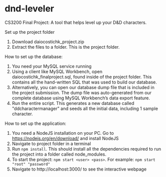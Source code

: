 # dnd-leveler
CS3200 Final Project: A tool that helps level up your D&amp;D characters.

Set up the project folder

1. Download daiocostichk_project.zip 
2. Extract the files to a folder. This is the project folder.

How to set up the database:

1. You need your MySQL service running
2. Using a client like MySQL Workbench, open daiocostichk_finalproject.sql, found inside of the project folder. This contains all the hand-written SQL that was used to build our database. 
3. Alternatively, you can open our database dump file that is included in the project submission. The dump file was auto-generated from our complete database using MySQL Workbench’s data export feature. 
4. Run the entire script. This generates a new database called "ddcharactermanager" and seeds all the initial data, including 1 sample character.

How to set up the application:

1. You need a NodeJS installation on your PC. Go to https://nodejs.org/en/download/ and install NodeJS
2. Navigate to project folder in a terminal
3. Run `npm install`. This should install all the dependencies required to run the project into a folder called node_modules.
4. To start the project: `npm start <user> <pass>`. For example: `npm start "root" "password"`
5. Navigate to http://localhost:3000/ to see the interactive webpage
